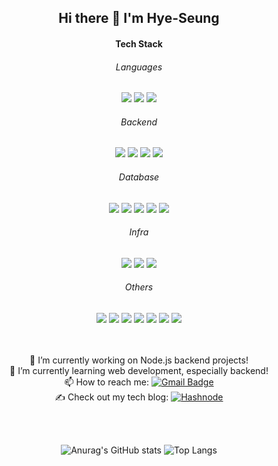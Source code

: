 <div align=center>
<h2>Hi there 👋 I'm Hye-Seung</h2>
<h4>Tech Stack</h4>
  <div>
  <div>
    <h6>Languages</h6>
    <img src="https://img.shields.io/badge/javascript-%23323330.svg?style=flat-square&logo=javascript&logoColor=%23F7DF1E"/>
    <img src="https://img.shields.io/badge/typescript-%23007ACC.svg?style=flat-square&logo=typescript&logoColor=white"/>
    <img src="https://img.shields.io/badge/python-3670A0?style=flat-square&logo=python&logoColor=ffdd54"/>
  </div>
  <div>
    <h6>Backend</h6>
    <img src="https://img.shields.io/badge/node.js-6DA55F?style=flat-square&logo=node.js&logoColor=white"/>
    <img src="https://img.shields.io/badge/express.js-%23404d59.svg?style=flat-square&logo=express&logoColor=%2361DAFB"/>
    <img src="https://img.shields.io/badge/nestjs-%23E0234E.svg?style=flat-square&logo=nestjs&logoColor=white"/>
    <img src="https://img.shields.io/badge/flask-%23000.svg?style=flat-square&logo=flask&logoColor=white"/>
  </div>
  <div>
    <h6>Database</h6>
    <img src="https://img.shields.io/badge/-MySQL-F29111?style=flat-square&logo=MySQL&logoColor=white"/>
    <img src="https://img.shields.io/badge/-PostgreSQL-4169E1?style=flat-square&logo=PostgreSQL&logoColor=white"/>
    <img src="https://img.shields.io/badge/-MongoDB-black?style=flat-square&logo=mongodb"/>
    <img src="https://img.shields.io/badge/redis-%23DD0031.svg?style=flat-square&logo=redis&logoColor=white"/>
    <img src="https://img.shields.io/badge/s3-%569A31.svg?style=flat-square&logo=amazons3&logoColor=white"/>
  </div>
  <div>
    <h6>Infra</h6>
    <img src="https://img.shields.io/badge/AWS-%23FF9900.svg?style=flat-square&logo=amazon-aws&logoColor=white"/>
    <img src="https://img.shields.io/badge/docker-%230db7ed.svg?style=flat-square&logo=docker&logoColor=white"/>
    <img src="https://img.shields.io/badge/nginx-%23009639.svg?style=flat-square&logo=nginx&logoColor=white" />
  </div>
  <div>
    <h6>Others</h6>
    <img src="https://img.shields.io/badge/tensorflow-FF6F00?style=flat-square&logo=tensorflow&logoColor=white"/>
    <img src="https://img.shields.io/badge/Linux-FCC624?style=flat-square&logo=linux&logoColor=black"/>
    <img src="https://img.shields.io/badge/-Git-black?style=flat-square&logo=git"/>
    <img src="https://img.shields.io/badge/-GitHub-181717?style=flat-square&logo=github"/>
    <img src="https://img.shields.io/badge/Postman-FF6C37?style=flat-square&logo=postman&logoColor=white" />
    <img src="https://img.shields.io/badge/-Swagger-%23Clojure?style=flat-square&logo=swagger&logoColor=white" />
    <img src="https://img.shields.io/badge/-jest-%23C21325?style=flat-square&logo=jest&logoColor=white" />
  </div>
</div>
  
</br>
</br>

🔭 I’m currently working on Node.js backend projects! </br>
🌱 I’m currently learning web development, especially backend!  </br>
📫 How to reach me: [![Gmail Badge](https://img.shields.io/badge/Gmail-D14836?style=flat-square&logo=gmail&logoColor=white&link=mailto:gr.rabbit56@gmail.com)](mailto:gr.rabbit56@gmail.com)   </br>
✍️ Check out my tech blog: [![Hashnode](https://img.shields.io/badge/Hashnode-2962FF?style=flat-square&logo=hashnode&logoColor=white&link=https://velog.io/@junghs710)](https://velog.io/@junghs710)  </br>

</br>
</br>

![Anurag's GitHub stats](https://github-readme-stats.vercel.app/api?username=hclo99&show_icons=true&theme=github_dark)
![Top Langs](https://github-readme-stats.vercel.app/api/top-langs/?username=hclo99&layout=compact&theme=github_dark)

</div>
